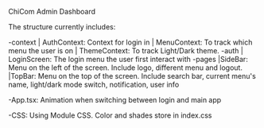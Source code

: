 ChiCom Admin Dashboard

The structure currently includes:

-context
| AuthContext: Context for login in
| MenuContext: To track which menu the user is on
| ThemeContext: To track Light/Dark theme.
-auth
| LoginScreen: The login menu the user first interact with
-pages
|SideBar: Menu on the left of the screen. Include logo, different menu and logout.
|TopBar: Menu on the top of the screen. Include search bar, current menu's name, light/dark mode switch, notification, user info

-App.tsx: Animation when switching between login and main app

-CSS: Using Module CSS. Color and shades store in index.css
